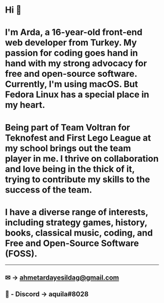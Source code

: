 # Hi 👋
# I'm Arda, a 16-year-old front-end web developer from Turkey. My passion for coding goes hand in hand with my strong advocacy for free and open-source software. Currently, I'm using macOS. But Fedora Linux has a special place in my heart.

# Being part of Team Voltran for Teknofest and First Lego League at my school brings out the team player in me. I thrive on collaboration and love being in the thick of it, trying to contribute my skills to the success of the team.

# I have a diverse range of interests, including strategy games, history, books, classical music, coding, and Free and Open-Source Software (FOSS).

----
## ✉ -> ahmetardayesildag@gmail.com
## 🔗 - Discord -> aquila#8028


